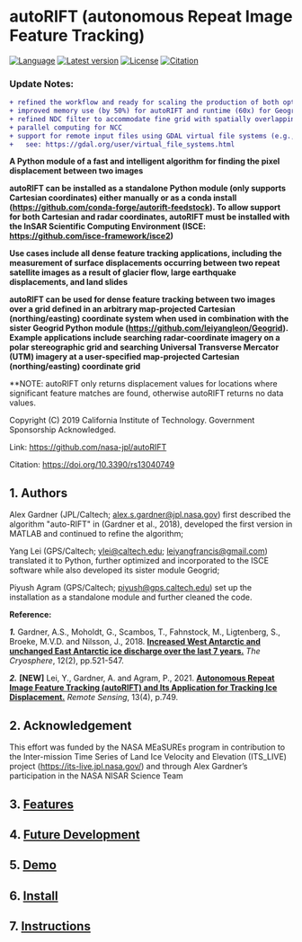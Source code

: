 # autoRIFT (autonomous Repeat Image Feature Tracking)

[![Language](https://img.shields.io/badge/python-3.6%2B-blue.svg)](https://www.python.org/)
[![Latest version](https://img.shields.io/badge/latest%20version-v1.4.0-yellowgreen.svg)](https://github.com/leiyangleon/autoRIFT/releases)
[![License](https://img.shields.io/badge/License-Apache%202.0-blue.svg)](https://github.com/leiyangleon/autoRIFT/blob/master/LICENSE)
[![Citation](https://img.shields.io/badge/DOI-10.3390/rs13040749-blue)](https://doi.org/10.3390/rs13040749)

### Update Notes:

```diff
+ refined the workflow and ready for scaling the production of both optical and radar data results
+ improved memory use (by 50%) for autoRIFT and runtime (60x) for GeogridOptical
+ refined NDC filter to accommodate fine grid with spatially overlapping (dependent) search chips
+ parallel computing for NCC
+ support for remote input files using GDAL virtual file systems (e.g., `/vsicurl/https://...`)
+   see: https://gdal.org/user/virtual_file_systems.html
```


**A Python module of a fast and intelligent algorithm for finding the pixel displacement between two images**

**autoRIFT can be installed as a standalone Python module (only supports Cartesian coordinates) either manually or as a conda install (https://github.com/conda-forge/autorift-feedstock). To allow support for both Cartesian and radar coordinates, autoRIFT must be installed with the InSAR Scientific Computing Environment (ISCE: https://github.com/isce-framework/isce2)**

**Use cases include all dense feature tracking applications, including the measurement of surface displacements occurring between two repeat satellite images as a result of glacier flow, large earthquake displacements, and land slides**  

**autoRIFT can be used for dense feature tracking between two images over a grid defined in an arbitrary map-projected Cartesian (northing/easting) coordinate system when used in combination with the sister Geogrid Python module (https://github.com/leiyangleon/Geogrid). Example applications include searching radar-coordinate imagery on a polar stereographic grid and searching Universal Transverse Mercator (UTM) imagery at a user-specified map-projected Cartesian (northing/easting) coordinate grid**

**NOTE: autoRIFT only returns displacement values for locations where significant feature matches are found, otherwise autoRIFT returns no data values.

Copyright (C) 2019 California Institute of Technology.  Government Sponsorship Acknowledged.

Link: https://github.com/nasa-jpl/autoRIFT

Citation: https://doi.org/10.3390/rs13040749


## 1. Authors

Alex Gardner (JPL/Caltech; alex.s.gardner@jpl.nasa.gov) first described the algorithm "auto-RIFT" in (Gardner et al., 2018), developed the first version in MATLAB and continued to refine the algorithm;

Yang Lei (GPS/Caltech; ylei@caltech.edu; leiyangfrancis@gmail.com) translated it to Python, further optimized and incorporated to the ISCE software while also developed its sister module Geogrid;

Piyush Agram (GPS/Caltech; piyush@gps.caltech.edu) set up the installation as a standalone module and further cleaned the code.

**Reference:** 

***1.*** Gardner, A.S., Moholdt, G., Scambos, T., Fahnstock, M., Ligtenberg, S., Broeke, M.V.D. and Nilsson, J., 2018. [**Increased West Antarctic and unchanged East Antarctic ice discharge over the last 7 years.**](https://doi.org/10.5194/tc-12-521-2018) *The Cryosphere*, 12(2), pp.521-547. 

***2.*** **[NEW]** Lei, Y., Gardner, A. and Agram, P., 2021. [**Autonomous Repeat Image Feature Tracking (autoRIFT) and Its Application for Tracking Ice Displacement.**](https://doi.org/10.3390/rs13040749) *Remote Sensing*, 13(4), p.749. 


## 2. Acknowledgement

This effort was funded by the NASA MEaSUREs program in contribution to the Inter-mission Time Series of Land Ice Velocity and Elevation (ITS_LIVE) project (https://its-live.jpl.nasa.gov/) and through Alex Gardner’s participation in the NASA NISAR Science Team
    
       
## 3. [Features](/docs/features.md)



## 4. [Future Development](/docs/future.md)




## 5. [Demo](/docs/demo.md)





## 6. [Install](/docs/install.md)





## 7. [Instructions](/docs/instruction.md)

